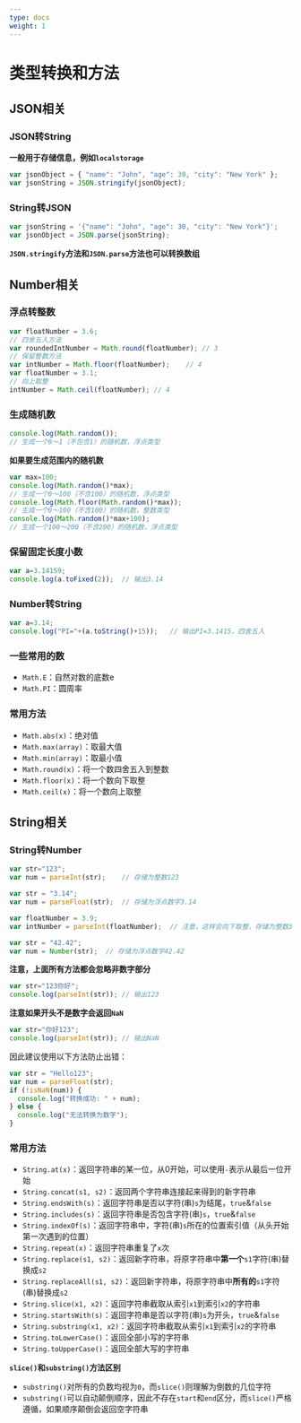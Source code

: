 ```yaml
---
type: docs
weight: 1
---
```


# 类型转换和方法

## JSON相关

### JSON转String

**一般用于存储信息，例如`localstorage`**

```js
var jsonObject = { "name": "John", "age": 30, "city": "New York" };
var jsonString = JSON.stringify(jsonObject);
```

### String转JSON

```js
var jsonString = '{"name": "John", "age": 30, "city": "New York"}';
var jsonObject = JSON.parse(jsonString);
```

**`JSON.stringify`方法和`JSON.parse`方法也可以转换数组**

## Number相关

### 浮点转整数

```js
var floatNumber = 3.6;
// 四舍五入方法
var roundedIntNumber = Math.round(floatNumber);	// 3
// 保留整数方法
var intNumber = Math.floor(floatNumber);	// 4
var floatNumber = 3.1;
// 向上取整
intNumber = Math.ceil(floatNumber);	// 4
```

### 生成随机数

```js
console.log(Math.random());
// 生成一个0～1（不包含1）的随机数，浮点类型
```

**如果要生成范围内的随机数**

```js
var max=100;
console.log(Math.random()*max);
// 生成一个0～100（不含100）的随机数，浮点类型
console.log(Math.floor(Math.random()*max));
// 生成一个0～100（不含100）的随机数，整数类型
console.log(Math.random()*max+100);
// 生成一个100～200（不含200）的随机数，浮点类型
```

### 保留固定长度小数

```js
var a=3.14159;
console.log(a.toFixed(2));	// 输出3.14
```

### Number转String

```js
var a=3.14;
console.log("PI="+(a.toString()+15));	// 输出PI=3.1415，四舍五入
```

### 一些常用的数

- `Math.E`：自然对数的底数e
- `Math.PI`：圆周率

### 常用方法

- `Math.abs(x)`：绝对值
- `Math.max(array)`：取最大值
- `Math.min(array)`：取最小值
- `Math.round(x)`：将一个数四舍五入到整数
- `Math.floor(x)`：将一个数向下取整
- `Math.ceil(x)`：将一个数向上取整

## String相关

### String转Number

```js
var str="123";
var num = parseInt(str);	// 存储为整数123
```

```js
var str = "3.14";
var num = parseFloat(str);	// 存储为浮点数字3.14
```

```js
var floatNumber = 3.9;
var intNumber = parseInt(floatNumber);	// 注意，这样会向下取整，存储为整数3
```

```js
var str = "42.42";
var num = Number(str);	// 存储为浮点数字42.42
```

**注意，上面所有方法都会忽略非数字部分**

```js
var str="123你好";
console.log(parseInt(str));	// 输出123
```

**注意如果开头不是数字会返回`NaN`**

```js
var str="你好123";
console.log(parseInt(str));	// 输出NaN
```

因此建议使用以下方法防止出错：

```js
var str = "Hello123";
var num = parseFloat(str);
if (!isNaN(num)) {
  console.log("转换成功: " + num);
} else {
  console.log("无法转换为数字");
}
```

### 常用方法

- `String.at(x)`：返回字符串的某一位，从0开始，可以使用`-`表示从最后一位开始
- `String.concat(s1, s2)`：返回两个字符串连接起来得到的新字符串
- `String.endsWith(s)`：返回字符串是否以字符(串)`s`为结尾，`true`&`false`
- `String.includes(s)`：返回字符串是否包含字符(串)`s`，`true`&`false`
- `String.indexOf(s)`：返回字符串中，字符(串)`s`所在的位置索引值（从头开始第一次遇到的位置）
- `String.repeat(x)`：返回字符串重复了`x`次
- `String.replace(s1, s2)`：返回新字符串，将原字符串中**第一个**`s1`字符(串)替换成`s2`
- `String.replaceAll(s1, s2)`：返回新字符串，将原字符串中**所有的**`s1`字符(串)替换成`s2`
- `String.slice(x1, x2)`：返回字符串截取从索引`x1`到索引`x2`的字符串
- `String.startsWith(s)`：返回字符串是否以字符(串)`s`为开头，`true`&`false`
- `String.substring(x1, x2)`：返回字符串截取从索引`x1`到索引`x2`的字符串
- `String.toLowerCase()`：返回全部小写的字符串
- `String.toUpperCase()`：返回全部大写的字符串

**`slice()`和`substring()`方法区别**

- `substring()`对所有的负数均视为`0`，而`slice()`则理解为倒数的几位字符
- `substring()`可以自动颠倒顺序，因此不存在`start`和`end`区分，而`slice()`严格遵循，如果顺序颠倒会返回空字符串
